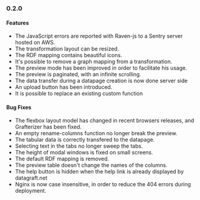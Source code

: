 ### 0.2.0

#### Features

 * The JavaScript errors are reported with Raven-js to a Sentry server hosted on AWS.
 * The transformation layout can be resized.
 * The RDF mapping contains beautiful icons.
 * It's possible to remove a graph mapping from a transformation.
 * The preview mode has been improved in order to facilitate his usage.
 * The preview is paginated, with an infinite scrolling.
 * The data transfer during a datapage creation is now done server side
 * An upload button has been introduced.
 * It is possible to replace an existing custom function

#### Bug Fixes

 * The flexbox layout model has changed in recent browsers releases, and Grafterizer has been fixed.
 * An empty rename-columns function no longer break the preview.
 * The tabular data is correctly transfered to the datapage.
 * Selecting text in the tabs no longer sweep the tabs.
 * The height of modal windows is fixed on small screens.
 * The default RDF mapping is removed.
 * The preview table doesn't change the names of the columns.
 * The help button is hidden when the help link is already displayed by datagraft.net
 * Nginx is now case insensitive, in order to reduce the 404 errors during deployment.

